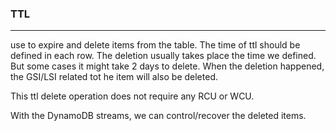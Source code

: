 ### TTL

---

use to expire and delete items from the table. The time of ttl should be defined in each row. The deletion usually takes place the time we defined. But some cases it might take 2 days to delete. When the deletion happened, the GSI/LSI related tot he item will also be deleted.

This ttl delete operation does not require any RCU or WCU.

With the DynamoDB streams, we can control/recover the deleted items.
